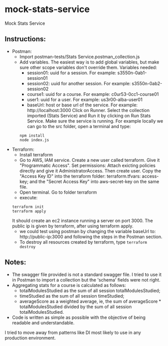 # mock-stats-service
Mock Stats Service


## Instructions:
- Postman:
    - Import postman-tests/Stats Service.postman_collection.js
    - Add variables. The easiest way is to add global variables, but make sure other scope variables don't override them. Variables needed:
        - session01: uuid for a session. For example: s3550n-0ab1-session01
        - session02: uuid for another session. For example: s3550n-0ab2-session02
        - course1: uuid for a course. For example: c0ur53-0cc1-course01
        - user1: uuid for a user. For example: us3r00-alba-user01
        - baseUrl: host or base url of the service. For example: http://localhost:3000
    Click on Runner. Select the collection imported (Stats Service) and Run it by clicking on Run Stats Service. Make sure the service is running. For example locally we can go to the src folder, open a terminal and type:
        ```
        npm install
        node index.js
        ```
- Terraform:
    - Install terraform
    - Go to AWS, IAM service. Create a new user called terraform. Give it "Programmatic Access". Set permissions: Attach exicting policies directly and give it AdministratorAccess. Then create user. Copy the "Access Key ID" into the terraform folder: terraform.tfvars: access-key; and the "Secret Access Key" into aws-secret-key on the same file.
    - Open terminal. Go to folder terraform
    - execute:
    ```
    terraform init
    terraform apply
    ```
    It should create an ec2 instance running a server on port 3000. The public ip is given by terraform, after using terraform apply.
    - we could test using postman by changing the variable baseUrl to: http://public-ip:3000 and following the steps in the Postman section.
    - To destroy all resources created by terraform, type `terraform destroy`

## Notes:
- The swagger file provided is not a standard swagger file. I tried to use it in Postman to import a collection but the 'schema' fields were not right.
- Aggregating stats for a course is calculated as follows:
    - totalModulesStudied as the sum of all session totalModulesStudied;
    - timeStudied as the sum of all session timeStudied;
    - averageScore as a weighted average, ie, the sum of averageScore * totalModulesStudied divided by the sum of all session totalModulesStudied.
- Code is written as simple as possible with the objective of being readable and understandable. 

I tried to move away from patterns like DI most likely to use in any production environment.
